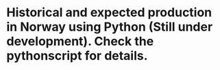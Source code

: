 # Historical and expected production in Norway using Python (Still under development). Check the pythonscript for details.
